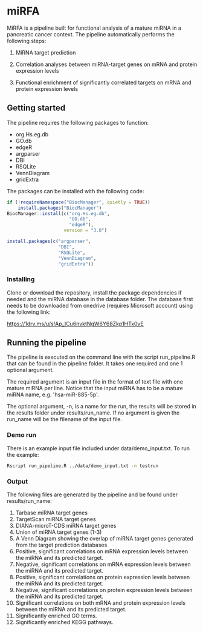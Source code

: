 # miRFA

MiRFA is a pipeline built for functional analysis of a mature miRNA in a pancreatic cancer context. The pipeline automatically performs the following steps:

1) MiRNA target prediction


2) Correlation analyses between miRNA-target genes on mRNA and protein expression levels

3) Functional enrichment of significantly correlated targets on mRNA and protein expression levels

## Getting started

The pipeline requires the following packages to function:

- org.Hs.eg.db
- GO.db
- edgeR
- argparser
- DBI
- RSQLite
- VennDiagram
- gridExtra

The packages can be installed with the following code:
``` R
if (!requireNamespace("BiocManager", quietly = TRUE))
    install.packages("BiocManager")
BiocManager::install(c("org.Hs.eg.db",
                       "GO.db",
                       "edgeR"),
                     version = "3.8")
```

```R
install.packages(c("argparser",
                   "DBI",
                   "RSQLite",
                   "VennDiagram",
                   "gridExtra"))
```

### Installing

Clone or download the repository, install the package dependencies if needed and the miRNA database in the database folder. The database first needs to be downloaded from onedrive (requires Microsoft account) using the following link:

https://1drv.ms/u/s!Ap_ICu6nvktNgW6Y68Zkp1HTx0vE

## Running the pipeline
The pipeline is executed on the command line with the script run_pipeline.R that can be found in the pipeline folder.
It takes one required and one 1 optional argument.

The required argument is an input file in the format of text file with one mature miRNA per line.  Notice that the input miRNA has to be a mature miRNA name, e.g. 'hsa-miR-885-5p'.

The optional argument, -n,  is a name for the run, the results will be stored in the results folder under results/run_name. If no argument is given the run_name will be the filename of the input file.

### Demo run

There is an example input file included under data/demo_input.txt. To run the example:

```bash
Rscript run_pipeline.R ../data/demo_input.txt -n testrun
```

### Output

The following files are generated by the pipeline and be found under results/run_name:

1. Tarbase miRNA target genes
2. TargetScan miRNA target genes
3. DIANA-microT-CDS miRNA target genes
4. Union of miRNA target genes (1-3)
5. A Venn Diagram showing the overlap of miRNA target genes generated from the target prediction databases
6. Positive, significant correlations on mRNA expression levels between the miRNA and its predicted target.
7. Negative, significant correlations on mRNA expression levels between the miRNA and its predicted target.
8. Positive, significant correlations on protein expression levels between the miRNA and its predicted target.
9. Negative, significant correlations on protein expression levels between the miRNA and its predicted target.
10. Significant correlations on both mRNA and protein expression levels between the miRNA and its predicted target.
11. Significantly enriched GO terms.
12. Significantly enriched KEGG pathways.
